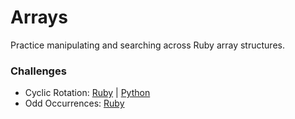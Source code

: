 # Arrays

Practice manipulating and searching across Ruby array structures.

### Challenges
* Cyclic Rotation: [Ruby](cyclic-rotation.rb) | [Python](cyclic_rotation.py)
* Odd Occurrences: [Ruby](odd-occurrences.rb)